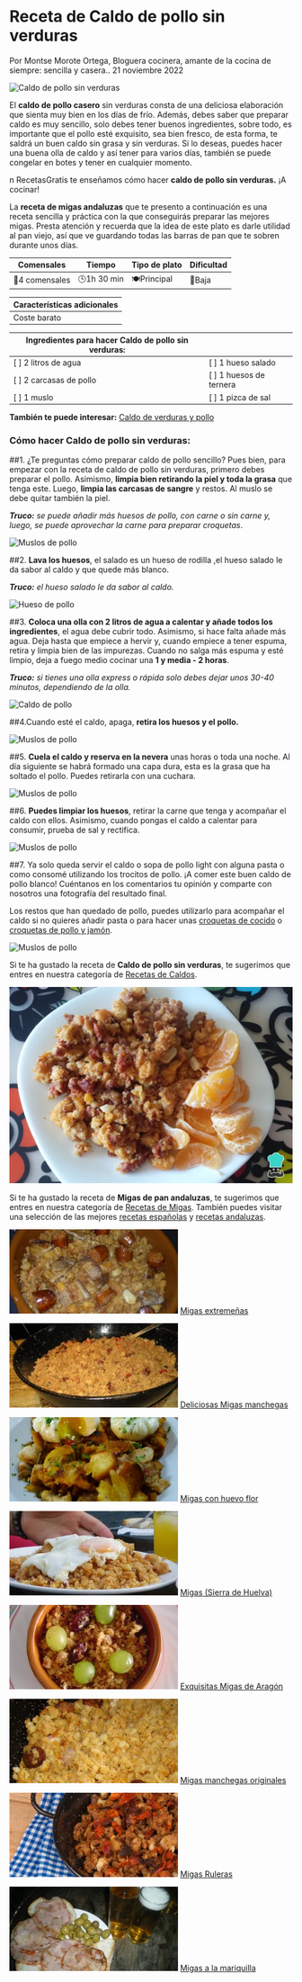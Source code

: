 # Receta de Caldo de pollo sin verduras

Por Montse Morote Ortega, Bloguera cocinera, amante de la cocina de siempre: sencilla y casera.. 21 noviembre 2022

![Caldo de pollo sin verduras](https://cdn0.recetasgratis.net/es/posts/4/4/2/caldo_de_pollo_sin_verduras_76244_600.jpg)

El **caldo de pollo casero** sin verduras consta de una deliciosa elaboración que sienta muy bien en los días de frío. Además, debes saber que preparar caldo es muy sencillo, solo debes tener buenos ingredientes, sobre todo, es importante que el pollo esté exquisito, sea bien fresco, de esta forma, te saldrá un buen caldo sin grasa y sin verduras. Si lo deseas, puedes hacer una buena olla de caldo y así tener para varios días, también se puede congelar en botes y tener en cualquier momento.

n RecetasGratis te enseñamos cómo hacer **caldo de pollo sin verduras.** ¡A cocinar!

La **receta de migas andaluzas** que te presento a continuación es una receta sencilla y práctica con la que conseguirás preparar las mejores migas. Presta atención y recuerda que la idea de este plato es darle utilidad al pan viejo, así que ve guardando todas las barras de pan que te sobren durante unos días.

| Comensales | Tiempo | Tipo de plato | Dificultad |
|------------|--------|---------------|------------|
| 👥4 comensales | 🕒1h 30 min | 🍽Principal | 📶Baja       |

| **Características adicionales**                                                                                   |
|--------------------------------------------------------------------------------------------------------------|
| Coste barato|

| Ingredientes para hacer Caldo de pollo sin verduras: | |
|-----------------------------------------------|------------------------------------------------|
| [ ] 2 litros de agua                  | [ ]  1 hueso salado                |
| [ ] 2 carcasas de pollo                     | [ ] 1 huesos de ternera                                       |
| [ ] 1 muslo                           | [ ] 1 pizca de sal                                        |

**También te puede interesar:** [Caldo de verduras y pollo](https://www.recetasgratis.net/receta-de-caldo-de-verduras-y-pollo-56094.html)

### Cómo hacer Caldo de pollo sin verduras:
##1. ¿Te preguntas cómo preparar caldo de pollo sencillo? Pues bien, para empezar con la receta de caldo de pollo sin verduras, primero debes preparar el pollo. Asimismo, **limpia bien retirando la piel y toda la grasa** que tenga este. Luego, **limpia las carcasas de sangre** y restos. Al muslo se debe quitar también la piel.

***Truco:** se puede añadir más huesos de pollo, con carne o sin carne y, luego, se puede aprovechar la carne para preparar croquetas*.

![Muslos de pollo](https://cdn0.recetasgratis.net/es/posts/4/4/2/caldo_de_pollo_sin_verduras_76244_paso_0_600.jpg)

##2. **Lava los huesos**, el salado es un hueso de rodilla ,el hueso salado le da sabor al caldo y que quede más blanco.

***Truco:** el hueso salado le da sabor al caldo.*

![Hueso de pollo](https://cdn0.recetasgratis.net/es/posts/4/4/2/caldo_de_pollo_sin_verduras_76244_paso_1_600.jpg)

##3. **Coloca una olla con 2 litros de agua a calentar y añade todos los ingredientes**, el agua debe cubrir todo. Asimismo, si hace falta añade más agua. Deja hasta que empiece a hervir y, cuando empiece a tener espuma, retira y limpia bien de las impurezas. Cuando no salga más espuma y esté limpio, deja a fuego medio cocinar una **1 y media - 2 horas**.

***Truco:** si tienes una olla express o rápida solo debes dejar unos 30-40 minutos, dependiendo de la olla.*

![Caldo de pollo](https://cdn0.recetasgratis.net/es/posts/4/4/2/caldo_de_pollo_sin_verduras_76244_paso_2_600.jpg)

##4.Cuando esté el caldo, apaga, **retira los huesos y el pollo.**

![Muslos de pollo](https://cdn0.recetasgratis.net/es/posts/4/4/2/caldo_de_pollo_sin_verduras_76244_paso_3_600.jpg)

##5. **Cuela el caldo y reserva en la nevera** unas horas o toda una noche. Al día siguiente se habrá formado una capa dura, esta es la grasa que ha soltado el pollo. Puedes retirarla con una cuchara.

![Muslos de pollo](https://cdn0.recetasgratis.net/es/posts/4/4/2/caldo_de_pollo_sin_verduras_76244_paso_4_600.jpg)

 ##6. **Puedes limpiar los huesos**, retirar la carne que tenga y acompañar el caldo con ellos. Asimismo, cuando pongas el caldo a calentar para consumir, prueba de sal y rectifica.

![Muslos de pollo](https://cdn0.recetasgratis.net/es/posts/4/4/2/caldo_de_pollo_sin_verduras_76244_paso_5_600.jpg)

##7.
Ya solo queda servir el caldo o sopa de pollo light con alguna pasta o como consomé utilizando los trocitos de pollo. ¡A comer este buen caldo de pollo blanco! Cuéntanos en los comentarios tu opinión y comparte con nosotros una fotografía del resultado final.

Los restos que han quedado de pollo, puedes utilizarlo para acompañar el caldo si no quieres añadir pasta o para hacer unas [croquetas de cocido](https://www.recetasgratis.net/receta-de-croquetas-de-cocido-57926.html) o [croquetas de pollo y jamón](https://www.recetasgratis.net/receta-de-croquetas-de-pollo-y-jamon-59331.html).

![Muslos de pollo](https://cdn0.recetasgratis.net/es/posts/4/4/2/caldo_de_pollo_sin_verduras_76244_paso_6_600.jpg)

Si te ha gustado la receta de **Caldo de pollo sin verduras**, te sugerimos que entres en nuestra categoría de [Recetas de Caldos](https://www.recetasgratis.net/receta-de-croquetas-de-pollo-y-jamon-59331.html).

![Migas de Pan Andaluzas](img/migas_de_pan_andaluzas_59944_paso_5_600.webp)

Si te ha gustado la receta de **Migas de pan andaluzas**, te sugerimos que entres en nuestra categoría de [Recetas de Migas](https://www.recetasgratis.net/Migas-busqCate-1.html). También puedes visitar una selección de las mejores [recetas españolas](https://www.recetasgratis.net/recetas-espanolas) y [recetas andaluzas](https://www.recetasgratis.net/Caldo-busqCate-1.html).

![Migas extremeñas](img/las_originales_migas_extremenas_50605_300_150.webp)
[Migas extremeñas](https://www.recetasgratis.net/receta-de-las-originales-migas-extremenas-50605.html)

![Migas manchegas](img/deliciosas_migas_manchegas_50603_300_150.webp)
[Deliciosas Migas manchegas](https://www.recetasgratis.net/receta-de-deliciosas-migas-manchegas-50603.html)

![Migas con huevo flor](img/migas_con_huevo_flor_52230_300_150.webp)
[Migas con huevo flor](https://www.recetasgratis.net/receta-de-migas-con-huevo-flor-52230.html)

![Migas (Sierra de Huelva)](img/migas_sierra_de_huelva_25311_300_150.webp)
[Migas (Sierra de Huelva)](https://www.recetasgratis.net/receta-de-migas-sierra-de-huelva-25311.html)

![Exquisitas Migas de Aragón](img/exquisitas_migas_de_aragon_50608_300_150.webp)
[Exquisitas Migas de Aragón](https://www.recetasgratis.net/receta-de-exquisitas-migas-de-aragon-50608.html)

![Migas manchegas originales](img/migas_manchegas_originales_50604_300_150.webp)
[Migas manchegas originales](https://www.recetasgratis.net/receta-de-migas-manchegas-originales-50604.html)

![Migas Ruleras](img/migas_ruleras_53470_300_150.webp)
[Migas Ruleras](https://www.recetasgratis.net/receta-de-migas-ruleras-53470.html)

![Migas a la mariquilla](img/migas_a_la_mariquilla_33440_300_150.webp)
[Migas a la mariquilla](https://www.recetasgratis.net/receta-de-migas-a-la-mariquilla-33440.html)
